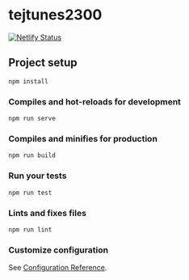 # tejtunes2300

[![Netlify Status](https://api.netlify.com/api/v1/badges/264807c9-5738-4fa4-981b-5059994057ef/deploy-status)](https://app.netlify.com/sites/tejtunes/deploys)

## Project setup
```
npm install
```

### Compiles and hot-reloads for development
```
npm run serve
```

### Compiles and minifies for production
```
npm run build
```

### Run your tests
```
npm run test
```

### Lints and fixes files
```
npm run lint
```

### Customize configuration
See [Configuration Reference](https://cli.vuejs.org/config/).
